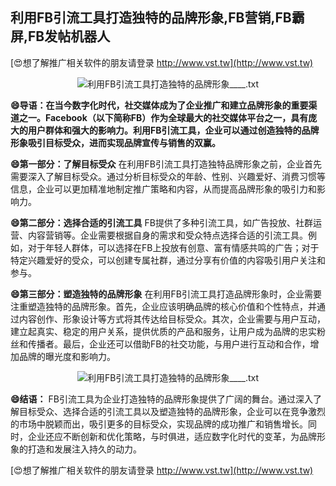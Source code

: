 ## **利用FB引流工具打造独特的品牌形象,FB营销,FB霸屏,FB发帖机器人**

[😍想了解推广相关软件的朋友请登录 http://www.vst.tw](http://www.vst.tw)

 <center><img src="https://vst.tw/MP4/tuiguang/png/5.png" alt="利用FB引流工具打造独特的品牌形象____.txt"></center>

**😄导语：在当今数字化时代，社交媒体成为了企业推广和建立品牌形象的重要渠道之一。Facebook（以下简称FB）作为全球最大的社交媒体平台之一，具有庞大的用户群体和强大的影响力。利用FB引流工具，企业可以通过创造独特的品牌形象吸引目标受众，进而实现品牌宣传与销售的双赢。**

**😄第一部分：了解目标受众**
在利用FB引流工具打造独特品牌形象之前，企业首先需要深入了解目标受众。通过分析目标受众的年龄、性别、兴趣爱好、消费习惯等信息，企业可以更加精准地制定推广策略和内容，从而提高品牌形象的吸引力和影响力。

**😄第二部分：选择合适的引流工具**
FB提供了多种引流工具，如广告投放、社群运营、内容营销等。企业需要根据自身的需求和受众特点选择合适的引流工具。例如，对于年轻人群体，可以选择在FB上投放有创意、富有情感共鸣的广告；对于特定兴趣爱好的受众，可以创建专属社群，通过分享有价值的内容吸引用户关注和参与。

**😄第三部分：塑造独特的品牌形象**
在利用FB引流工具打造品牌形象时，企业需要注重塑造独特的品牌形象。首先，企业应该明确品牌的核心价值和个性特点，并通过内容创作、形象设计等方式将其传达给目标受众。其次，企业需要与用户互动，建立起真实、稳定的用户关系，提供优质的产品和服务，让用户成为品牌的忠实粉丝和传播者。最后，企业还可以借助FB的社交功能，与用户进行互动和合作，增加品牌的曝光度和影响力。

 <center><img src="https://vst.tw/MP4/tuiguang/png/4.png" alt="利用FB引流工具打造独特的品牌形象____.txt"></center>

**😄结语：**
FB引流工具为企业打造独特的品牌形象提供了广阔的舞台。通过深入了解目标受众、选择合适的引流工具以及塑造独特的品牌形象，企业可以在竞争激烈的市场中脱颖而出，吸引更多的目标受众，实现品牌的成功推广和销售增长。同时，企业还应不断创新和优化策略，与时俱进，适应数字化时代的变革，为品牌形象的打造和发展注入持久的动力。

[😍想了解推广相关软件的朋友请登录 http://www.vst.tw](http://www.vst.tw)



